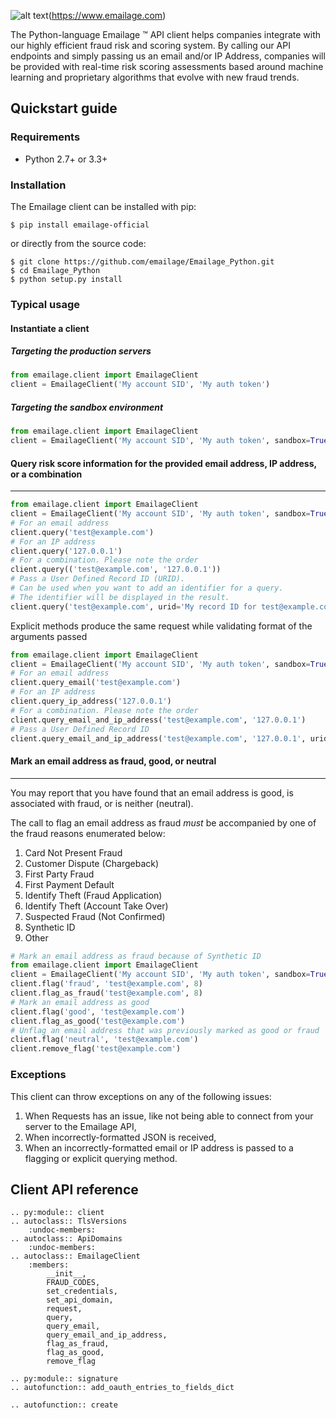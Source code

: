 
[logo]: https://www.emailage.com/wp-content/uploads/2018/01/logo-dark.svg "Emailage Logo"

![alt text][logo](https://www.emailage.com)

The Python-language Emailage &#8482; API client helps companies integrate with our highly efficient fraud risk and scoring system. By calling our API endpoints and simply passing us an email and/or IP Address, companies will be provided with real-time risk scoring assessments based around machine learning and proprietary algorithms that evolve with new fraud trends.

## Quickstart guide

### Requirements

* Python 2.7+ or 3.3+

### Installation

The Emailage client can be installed with pip:

```
$ pip install emailage-official
```

or directly from the source code:

```
$ git clone https://github.com/emailage/Emailage_Python.git
$ cd Emailage_Python
$ python setup.py install
```

### Typical usage

#### Instantiate a client
##### Targeting the production servers
```python
from emailage.client import EmailageClient
client = EmailageClient('My account SID', 'My auth token')
```

##### Targeting the sandbox environment

```python
from emailage.client import EmailageClient
client = EmailageClient('My account SID', 'My auth token', sandbox=True)
```

#### Query risk score information for the provided email address, IP address, or a combination

---
```python
from emailage.client import EmailageClient
client = EmailageClient('My account SID', 'My auth token', sandbox=True)
# For an email address
client.query('test@example.com')
# For an IP address
client.query('127.0.0.1')
# For a combination. Please note the order
client.query(('test@example.com', '127.0.0.1'))
# Pass a User Defined Record ID (URID).
# Can be used when you want to add an identifier for a query.
# The identifier will be displayed in the result.
client.query('test@example.com', urid='My record ID for test@example.com')
```
Explicit methods produce the same request while validating format of the arguments passed
```python
from emailage.client import EmailageClient
client = EmailageClient('My account SID', 'My auth token', sandbox=True)
# For an email address
client.query_email('test@example.com')
# For an IP address
client.query_ip_address('127.0.0.1')
# For a combination. Please note the order
client.query_email_and_ip_address('test@example.com', '127.0.0.1')
# Pass a User Defined Record ID
client.query_email_and_ip_address('test@example.com', '127.0.0.1', urid='My record ID for test@example.com and 127.0.0.1')
```

#### Mark an email address as fraud, good, or neutral

---

You may report that you have found that an email address is good, is associated with fraud, or is neither (neutral).

The call to flag an email address as fraud _must_ be accompanied by one of the fraud reasons enumerated below:
  
1. Card Not Present Fraud  
2. Customer Dispute (Chargeback)  
3. First Party Fraud  
4. First Payment Default  
5. Identify Theft (Fraud Application)  
6. Identify Theft (Account Take Over)  
7. Suspected Fraud (Not Confirmed)  
8. Synthetic ID  
9. Other

```python
# Mark an email address as fraud because of Synthetic ID
from emailage.client import EmailageClient
client = EmailageClient('My account SID', 'My auth token', sandbox=True)
client.flag('fraud', 'test@example.com', 8)
client.flag_as_fraud('test@example.com', 8)
# Mark an email address as good
client.flag('good', 'test@example.com')
client.flag_as_good('test@example.com')
# Unflag an email address that was previously marked as good or fraud
client.flag('neutral', 'test@example.com')
client.remove_flag('test@example.com')
```

### Exceptions

This client can throw exceptions on any of the following issues:

1. When Requests has an issue, like not being able to connect from your server to the Emailage API,
2. When incorrectly-formatted JSON is received,
3. When an incorrectly-formatted email or IP address is passed to a flagging or explicit querying method.


## Client API reference
```eval_rst
.. py:module:: client
.. autoclass:: TlsVersions
    :undoc-members:
.. autoclass:: ApiDomains
    :undoc-members:
.. autoclass:: EmailageClient
    :members:
        __init__,
        FRAUD_CODES,
        set_credentials,
        set_api_domain, 
        request, 
        query, 
        query_email, 
        query_email_and_ip_address, 
        flag_as_fraud, 
        flag_as_good,
        remove_flag  

.. py:module:: signature
.. autofunction:: add_oauth_entries_to_fields_dict

.. autofunction:: create

```
